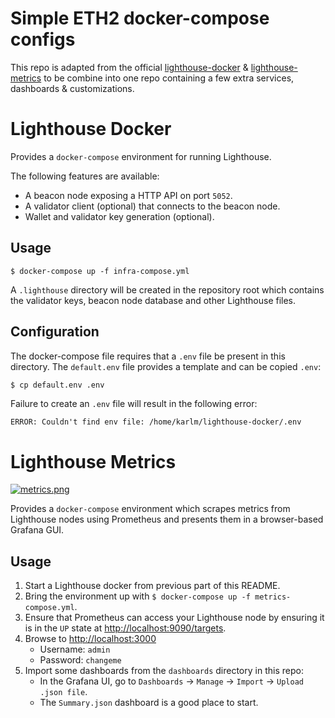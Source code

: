 # Simple ETH2 docker-compose configs

This repo is adapted from the official [lighthouse-docker](https://github.com/sigp/lighthouse-docker) & [lighthouse-metrics](https://github.com/sigp/lighthouse-metrics) to be combine into one repo containing a few extra services, dashboards & customizations.

# Lighthouse Docker

Provides a `docker-compose` environment for running Lighthouse.

The following features are available:

- A beacon node exposing a HTTP API on port `5052`.
- A validator client (optional) that connects to the beacon node.
- Wallet and validator key generation (optional).

## Usage

`$ docker-compose up -f infra-compose.yml`

A `.lighthouse` directory will be created in the repository root which contains
the validator keys, beacon node database and other Lighthouse files.

## Configuration

The docker-compose file requires that a `.env` file be present in this
directory. The `default.env` file provides a template and can be copied `.env`:

```bash
$ cp default.env .env
```

Failure to create an `.env` file will result in the following error:

```
ERROR: Couldn't find env file: /home/karlm/lighthouse-docker/.env
```
# Lighthouse Metrics

[![metrics.png](https://i.postimg.cc/Jh7rxtgp/metrics.png)](https://postimg.cc/4YMRN4Xc)

Provides a `docker-compose` environment which scrapes metrics from Lighthouse
nodes using Prometheus and presents them in a browser-based Grafana GUI.


## Usage

1. Start a Lighthouse docker from previous part of this README.
2. Bring the environment up with `$ docker-compose up -f metrics-compose.yml`.
3. Ensure that Prometheus can access your Lighthouse node by ensuring it is in
   the `UP` state at [http://localhost:9090/targets](http://localhost:9090/targets).
4. Browse to [http://localhost:3000](http://localhost:3000)
    - Username: `admin`
    - Password: `changeme`
5. Import some dashboards from the `dashboards` directory in this repo:
    - In the Grafana UI, go to `Dashboards` -> `Manage` -> `Import` -> `Upload .json file`.
    - The `Summary.json` dashboard is a good place to start.